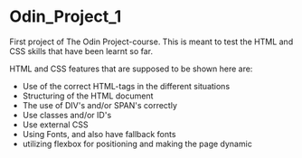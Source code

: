 # Odin_Project_1
First project of The Odin Project-course. This is meant to test the HTML and CSS skills that have been learnt so far. 

HTML and CSS features that are supposed to be shown here are: 
- Use of the correct HTML-tags in the different situations
- Structuring of the HTML document
- The use of DIV's and/or SPAN's correctly
- Use classes and/or ID's
- Use external CSS
- Using Fonts, and also have fallback fonts
- utilizing flexbox for positioning and making the page dynamic